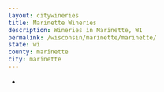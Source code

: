 ```yaml
---
layout: citywineries
title: Marinette Wineries
description: Wineries in Marinette, WI
permalink: /wisconsin/marinette/marinette/
state: wi
county: marinette
city: marinette
---
```

-
